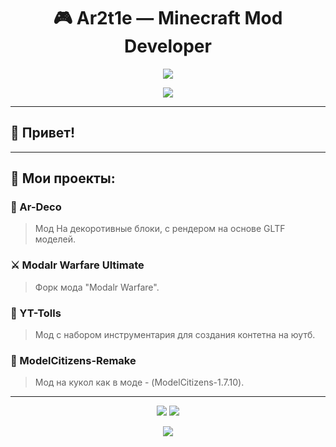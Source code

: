 <h1 align="center">🎮 Ar2t1e — Minecraft Mod Developer</h1>
<p align="center">
  <img src="https://capsule-render.vercel.app/api?type=waving&color=0:00ffcc,100:3366ff&height=200&section=header&text=Welcome%20to%20В%20my!&fontSize=40&fontColor=ffffff" />
</p>

<p align="center">
  <a href="https://github.com/Ar2t1e">
    <img src="https://img.shields.io/badge/Minecraft%20Modder-%2300d26a.svg?style=for-the-badge&logo=java&logoColor=white"/>
  </a>
  
</p>

---

## 👋 Привет!

---

## 🚧 Мои проекты:

### 🔮 Ar-Deco
> Мод На декоротивные блоки, с рендером на основе GLTF моделей.

### ⚔️ Modalr Warfare Ultimate
> Форк мода "Modalr Warfare".

### 🌿 YT-Tolls
> Мод с набором инструментария для создания контетна на юутб.

### 🤺 ModelCitizens-Remake
> Мод на кукол как в моде - (ModelCitizens-1.7.10).

---

<p align="center">
  <img src="https://github-readme-stats.vercel.app/api?username=Ar2t1e&show_icons=true&theme=tokyonight&hide_border=true&count_private=true" />
  <img src="https://github-readme-stats.vercel.app/api/top-langs/?username=Ar2t1e&layout=compact&theme=tokyonight&hide_border=true" />
</p>

<p align="center">
  <img src="https://capsule-render.vercel.app/api?type=waving&color=0:3366ff,100:00ffcc&height=120&section=footer"/>
</p>

